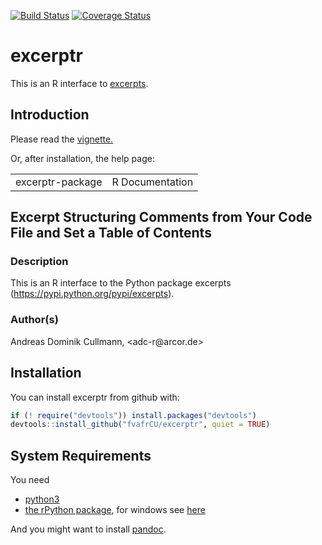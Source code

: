 <!-- README.md is generated from README.Rmd. Please edit that file -->
[![Build Status](https://travis-ci.org/fvafrCU/excerptr.svg?branch=master)](https://travis-ci.org/fvafrCU/excerptr)
[![Coverage Status](https://codecov.io/github/fvafrCU/excerptr/coverage.svg?branch=master)](https://codecov.io/github/fvafrCU/excerptr?branch=master)

# excerptr
This is an R interface to [excerpts](https://pypi.python.org/pypi/excerpts).

## Introduction

Please read the [vignette.](http://htmlpreview.github.io/?https://github.com/fvafrCU/excerptr/blob/master/inst/doc/excerptr_Introduction.html)

<!-- vignette. Either [the version on github](http://htmlpreview.github.io/?https://github.com/fvafrCU/excerptr/blob/master/inst/doc/excerptr_Introduction.html)
or [the one released on cran](https://cran.r-project.org/web/packages/excerptr/vignettes/excerptr_Introduction.html). -->

Or, after installation, the help page:
<quote>
<!DOCTYPE html PUBLIC "-//W3C//DTD XHTML 1.0 Strict//EN" "http://www.w3.org/TR/xhtml1/DTD/xhtml1-strict.dtd"><html xmlns="http://www.w3.org/1999/xhtml"><head><title>R: Excerpt Structuring Comments from Your Code File and Set a...</title>
<meta http-equiv="Content-Type" content="text/html; charset=utf-8" />
<link rel="stylesheet" type="text/css" href="R.css" />
</head><body>

<table width="100%" summary="page for excerptr-package"><tr><td>excerptr-package</td><td style="text-align: right;">R Documentation</td></tr></table>

<h2>Excerpt Structuring Comments from Your Code File and Set a Table of Contents</h2>

<h3>Description</h3>

<p>This is an R interface to the 
Python package excerpts (<a href="https://pypi.python.org/pypi/excerpts">https://pypi.python.org/pypi/excerpts</a>).
</p>


<h3>Author(s)</h3>

<p>Andreas Dominik Cullmann, &lt;adc-r@arcor.de&gt;
</p>


</body></html>
</quote>

## Installation
You can install excerptr from github with:

```r
if (! require("devtools")) install.packages("devtools")
devtools::install_github("fvafrCU/excerptr", quiet = TRUE)
```


## System Requirements
You need

  - [python3](https://www.python.org/download/releases/3.0/)
  - [the rPython package](https://cran.r-project.org/package=rPython), for windows see [here](https://github.com/cjgb/rPython-win)

And you might want to install [pandoc](https://www.pandoc.org/).
